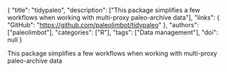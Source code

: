 {
  "title": "tidypaleo",
  "description": ["This package simplifies a few workflows when working with multi-proxy paleo-archive data"],
  "links": {
    "GitHub": "https://github.com/paleolimbot/tidypaleo"
  },
  "authors": ["paleolimbot"],
  "categories": ["R"],
  "tags": ["Data management"],
  "doi": null
}

<!-- Generated by csv2md.R – do not edit by hand -->

This package simplifies a few workflows when working with multi-proxy paleo-archive data